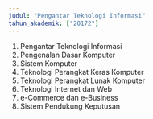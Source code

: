 ```yaml
---
judul: "Pengantar Teknologi Informasi"
tahun_akademik: ["20172"]
---
```


1. Pengantar Teknologi Informasi
2. Pengenalan Dasar Komputer
3. Sistem Komputer
4. Teknologi Perangkat Keras Komputer
5. Teknologi Perangkat Lunak Komputer
6. Teknologi Internet dan Web
7. e-Commerce dan e-Business
8. Sistem Pendukung Keputusan
